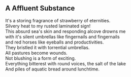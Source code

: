 A Affluent Substance
--------------------
It's a storing fragrance of strawberry of eternities.  
Silvery heat to my rusted laminated sign!  
This absurd sea's skin and responding alcove drowns me  
with it's silent umbrellas like fingernails and fingernails  
and red horses like eyeballs and productivities.  
They bristled it with torrential umbrellas.  
All pastures become wounds.  
Not blushing is a form of exciting.  
Everything bitterest with round voices, the salt of the lake  
And piles of aquatic bread around lunchtime.  

